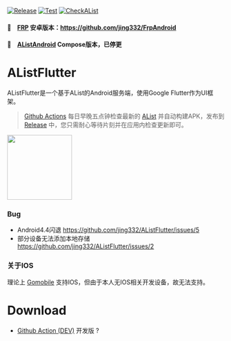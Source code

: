 [![Release](https://github.com/jing332/AListFlutter/actions/workflows/release.yaml/badge.svg)](https://github.com/jing332/AListFlutter/actions/workflows/release.yaml)
[![Test](https://github.com/jing332/AListFlutter/actions/workflows/build.yaml/badge.svg)](https://github.com/jing332/AListFlutter/actions/workflows/build.yaml)
[![CheckAList](https://github.com/jing332/AListFlutter/actions/workflows/sync_alist.yaml/badge.svg)](https://github.com/jing332/AListFlutter/actions/workflows/sync_alist.yaml)

#### 🚩　[FRP](https://github.com/fatedier/frp) 安卓版本：https://github.com/jing332/FrpAndroid
#### 🚩　[AListAndroid](https://github.com/jing332/AlistAndroid) Compose版本，已停更

# AListFlutter

AListFlutter是一个基于AList的Android服务端，使用Google Flutter作为UI框架。

> [Github Actions](https://github.com/jing332/AListFlutter/actions/workflows/sync_alist.yaml)
> 每日早晚五点钟检查最新的 [AList](https://github.com/alist-org/alist/releases)
> 并自动构建APK，发布到 [Release](https://github.com/jing332/AListFlutter/releases)
> 中，您只需耐心等待片刻并在应用内检查更新即可。

<img src="./images/alist.jpg" height="150px">

### Bug
- Android4.4闪退 https://github.com/jing332/AListFlutter/issues/5
- 部分设备无法添加本地存储 https://github.com/jing332/AListFlutter/issues/2

### 关于IOS
理论上 [Gomobile](https://pkg.go.dev/golang.org/x/mobile/cmd/gomobile?utm_source=godoc#hdr-Build_a_library_for_Android_and_iOS) 支持IOS，但由于本人无IOS相关开发设备，故无法支持。

# Download

- [Github Action (DEV)](https://github.com/jing332/AListFlutter/actions/workflows/build.yaml) 开发版
?
